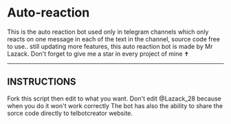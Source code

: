 # Auto-reaction
This is the auto reaction bot used only in telegram channels which only reacts on one message in each of the text in the channel, source code free to use.. still updating more features, this auto reaction bot is made by Mr Lazack. Don't forget to give me a star in every project of mine ✝️

****
## INSTRUCTIONS
Fork this script then edit to what you want.
Don't edit @Lazack_28 because when you do it won't work correctly
The bot has also the ability to share the sorce code directly to telbotcreator website.
